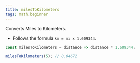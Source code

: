 ```yaml
---
title: milesToKilometers
tags: math,beginner
---
```


Converts Miles to Kilometers.

- Follows the formula `km = mi x 1.609344`.

```js
const milesToKilometers = distance => distance * 1.609344;
```

```js
milesToKilometers(5); // 8.04672
```
